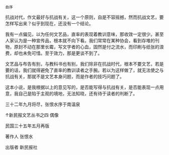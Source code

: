     自序 

   抗战对代，作文最好与抗战有关，这一个原则，自是不容摇撼，然而抗战文艺，要怎样写出来？似乎到现在，还没有一个结论。

   我有一点偏见，以为任何文艺品，直率的表现着教训意味，那收效一定很少。甚至人家认为是一种宣传品，根本就不向下看。我们常常在某种协会，看到存堆的刊物，原封不动在那里长霉，写文字者的心血，固然是付之流水，而印刷与纸张的浪费，却也未免可惜。至于效力，那是更谈不到了。

   文艺品与布告有别，与教科书也有别，我们除非在抗战时代，根本不要文艺，若是要的话，我们就得避免了直率的教训读者之手腕。若以为这样做了，就无法使之与抗战有关，那就不是文艺本身问题，而是作者的技巧问题了。

   这本小说，是我根据以上的意见写的，是否能写得与抗战有关，是否能表现一点用意，我自己是陷于主观的境地，无法知晓，还有待于读者的判断了。

   三十二年九月将尽，张恨水序于南温泉

 ↑新民报文艺丛书之四 偶像 

 民国三十五年五月再版 

 著作人 张恨水 

 出版者 新民报社 

